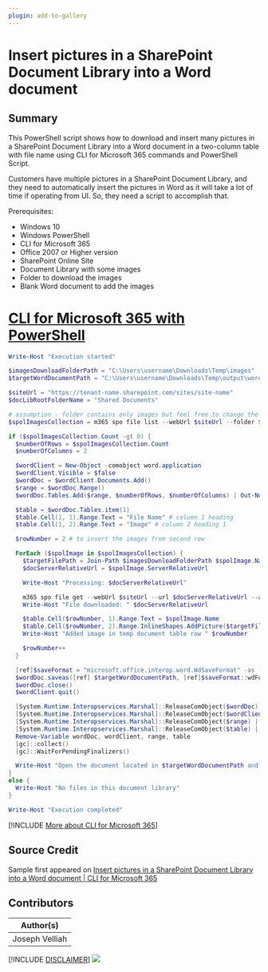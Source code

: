 ```yaml
---
plugin: add-to-gallery
---
```


# Insert pictures in a SharePoint Document Library into a Word document

## Summary

This PowerShell script shows how to download and insert many pictures in a SharePoint Document Library into a Word document in a two-column table with file name using CLI for Microsoft 365 commands and PowerShell Script.

 Customers have multiple pictures in a SharePoint Document Library, and they need to automatically insert the pictures in Word as it will take a lot of time if operating from UI. So, they need a script to accomplish that.

 Prerequisites:
 - Windows 10
 - Windows PowerShell
 - CLI for Microsoft 365
 - Office 2007 or Higher version
 - SharePoint Online Site
 - Document Library with some images
 - Folder to download the images
 - Blank Word document to add the images
 
# [CLI for Microsoft 365 with PowerShell](#tab/cli-m365-ps)
```powershell
Write-Host "Execution started"

$imagesDownloadFolderPath = "C:\Users\username\Downloads\Temp\images"
$targetWordDocumentPath = "C:\Users\username\Downloads\Temp\output\word-document-name.docx"

$siteUrl = "https://tenant-name.sharepoint.com/sites/site-name"
$docLibRootFolderName = "Shared Documents"

# assumption - folder contains only images but feel free to change the filter conditions to limit the items/file types returned from document library
$spolImagesCollection = m365 spo file list --webUrl $siteUrl --folder $docLibRootFolderName -o json | ConvertFrom-Json

if ($spolImagesCollection.Count -gt 0) {
  $numberOfRows = $spolImagesCollection.Count
  $numberOfColumns = 2

  $wordClient = New-Object -comobject word.application
  $wordClient.Visible = $false
  $wordDoc = $wordClient.Documents.Add()
  $range = $wordDoc.Range()
  $wordDoc.Tables.Add($range, $numberOfRows, $numberOfColumns) | Out-Null

  $table = $wordDoc.Tables.item(1)
  $table.Cell(1, 1).Range.Text = "File Name" # column 1 heading
  $table.Cell(1, 2).Range.Text = "Image" # column 2 heading 1

  $rowNumber = 2 # to insert the images from second row

  ForEach ($spolImage in $spolImagesCollection) {
    $targetFilePath = Join-Path $imagesDownloadFolderPath $spolImage.Name
    $docServerRelativeUrl = $spolImage.ServerRelativeUrl

    Write-Host "Processing: $docServerRelativeUrl"

    m365 spo file get --webUrl $siteUrl --url $docServerRelativeUrl --asFile --path $targetFilePath
    Write-Host "File downloaded: " $docServerRelativeUrl

    $table.Cell($rowNumber, 1).Range.Text = $spolImage.Name
    $table.Cell($rowNumber, 2).Range.InlineShapes.AddPicture($targetFilePath) | Out-Null
    Write-Host "Added image in temp document table row " $rowNumber

    $rowNumber++
  }

  [ref]$saveFormat = "microsoft.office.interop.word.WdSaveFormat" -as [type]
  $wordDoc.saveas([ref] $targetWordDocumentPath, [ref]$saveFormat::wdFormatDocumentDefault)
  $wordDoc.close()
  $wordClient.quit()

  [System.Runtime.Interopservices.Marshal]::ReleaseComObject($wordDoc) | Out-Null
  [System.Runtime.Interopservices.Marshal]::ReleaseComObject($wordClient) | Out-Null
  [System.Runtime.Interopservices.Marshal]::ReleaseComObject($range) | Out-Null
  [System.Runtime.Interopservices.Marshal]::ReleaseComObject($table) | Out-Null
  Remove-Variable wordDoc, wordClient, range, table
  [gc]::collect()
  [gc]::WaitForPendingFinalizers()

  Write-Host "Open the document located in $targetWordDocumentPath and check the images in the table"
}
else {
  Write-Host "No files in this document library"
}

Write-Host "Execution completed"
```
[!INCLUDE [More about CLI for Microsoft 365](../../docfx/includes/MORE-CLIM365.md)]


## Source Credit

Sample first appeared on [Insert pictures in a SharePoint Document Library into a Word document | CLI for Microsoft 365](https://pnp.github.io/cli-microsoft365/sample-scripts/spo/insert-sp-library-pictures-into-word/)

## Contributors

| Author(s) |
|-----------|
| Joseph Velliah |


[!INCLUDE [DISCLAIMER](../../docfx/includes/DISCLAIMER.md)]
<img src="https://pnptelemetry.azurewebsites.net/script-samples/scripts/spo-insert-sp-library-pictures-into-word" aria-hidden="true" />
